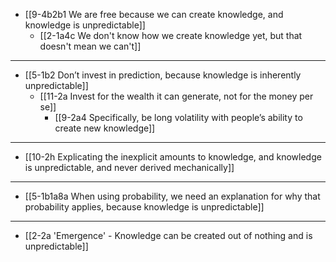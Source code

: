 - [[9-4b2b1 We are free because we can create knowledge, and knowledge is unpredictable]]
  - [[2-1a4c We don't know how we create knowledge yet, but that doesn't mean we can't]]
---
- [[5-1b2 Don’t invest in prediction, because knowledge is inherently unpredictable]]
  - [[11-2a Invest for the wealth it can generate, not for the money per se]]
    - [[9-2a4 Specifically, be long volatility with people’s ability to create new knowledge]]
---
- [[10-2h Explicating the inexplicit amounts to knowledge, and knowledge is unpredictable, and never derived mechanically]]
---
- [[5-1b1a8a When using probability, we need an explanation for why that probability applies, because knowledge is unpredictable]]
---
- [[2-2a 'Emergence' - Knowledge can be created out of nothing and is unpredictable]]

